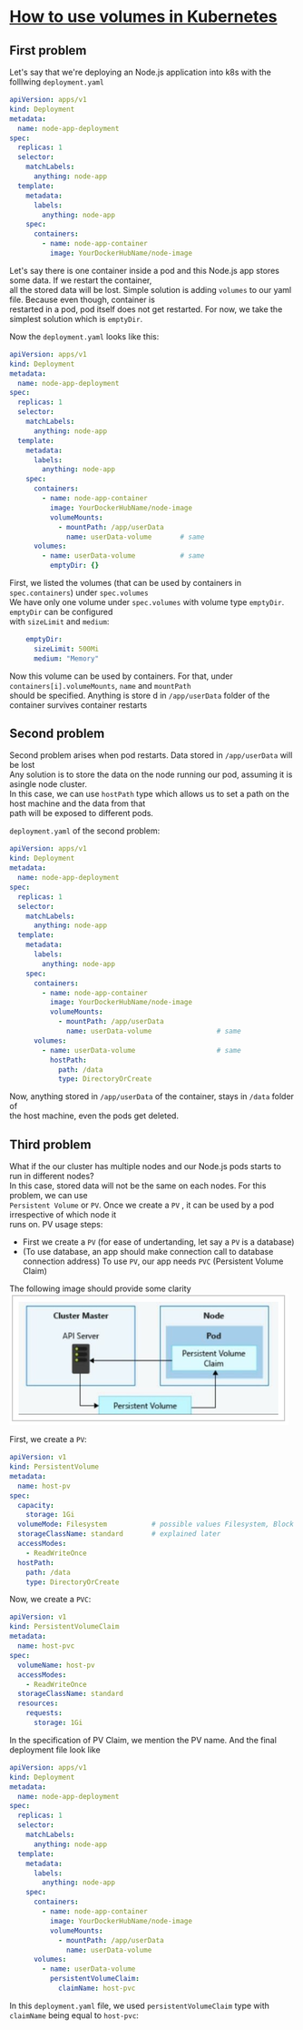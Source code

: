 # [How to use volumes in Kubernetes](https://www.educative.io/answers/how-to-use-volumes-in-kubernetes)


## First problem
Let's say that we're deploying an Node.js application into k8s with the folllwing `deployment.yaml`  
```yaml
apiVersion: apps/v1 
kind: Deployment 
metadata:
  name: node-app-deployment
spec:
  replicas: 1 
  selector: 
    matchLabels: 
      anything: node-app 
  template: 
    metadata:
      labels:
        anything: node-app
    spec: 
      containers:
        - name: node-app-container 
          image: YourDockerHubName/node-image
```

Let's say there is one container inside a pod and this Node.js app stores some data. If we restart the container,   
all the stored data will be lost. Simple solution is adding `volumes` to our yaml file. Because even though, container is   
restarted in a pod, pod itself does not get restarted. For now, we take the simplest solution which is `emptyDir`.      

Now the `deployment.yaml` looks like this:  
```yaml
apiVersion: apps/v1 
kind: Deployment 
metadata:
  name: node-app-deployment
spec:
  replicas: 1 
  selector: 
    matchLabels: 
      anything: node-app 
  template: 
    metadata:
      labels:
        anything: node-app
    spec: 
      containers:
        - name: node-app-container 
          image: YourDockerHubName/node-image
          volumeMounts:
            - mountPath: /app/userData
              name: userData-volume       # same 
      volumes:
        - name: userData-volume           # same
          emptyDir: {}
```
First, we listed the volumes (that can be used by containers in `spec.containers`) under `spec.volumes`         
We have only one volume under  `spec.volumes` with volume type `emptyDir`. `emptyDir` can be configured  
with `sizeLimit` and `medium`:       
```yaml
    emptyDir:
      sizeLimit: 500Mi
      medium: "Memory"
```

Now this volume can be used by containers. For that, under `containers[i].volumeMounts`, `name` and `mountPath`  
should be specified. Anything is store  d in `/app/userData` folder of the container survives container restarts

## Second problem

Second problem arises when pod restarts. Data stored in `/app/userData` will be lost        
Any solution is to store the data on the node running our pod, assuming it is asingle node cluster.     
In this case, we can use `hostPath` type which allows us to set a path on the host machine and the data from that       
path will be exposed to different pods. 

`deployment.yaml` of the second problem:        
```yaml
apiVersion: apps/v1 
kind: Deployment 
metadata:
  name: node-app-deployment
spec:
  replicas: 1 
  selector: 
    matchLabels: 
      anything: node-app 
  template: 
    metadata:
      labels:
        anything: node-app
    spec: 
      containers:
        - name: node-app-container 
          image: YourDockerHubName/node-image
          volumeMounts:
            - mountPath: /app/userData
              name: userData-volume                # same
      volumes:
        - name: userData-volume                    # same
          hostPath:
            path: /data
            type: DirectoryOrCreate
```
Now, anything stored in `/app/userData`  of the container, stays in `/data` folder of    
the host machine, even the pods get deleted.

## Third problem

What if the our cluster has multiple nodes and our Node.js pods starts to run in different nodes?    
In this case, stored data will not be the same on each nodes. For this problem, we can use    
`Persistent Volume` or `PV`. Once we create a `PV` , it can be used by a pod irrespective of which node it    
runs on. 
PV usage steps:
  - First we create a `PV` (for ease of undertanding, let say a `PV` is a database)
  - (To use database, an app should make connection call to database connection address) To use `PV`, our app needs `PVC` (Persistent Volume Claim)


The following image should provide some clarity   
![pv_pvc_flow](./images/pv.png)



First, we create a `PV`:    
```yaml
apiVersion: v1 
kind: PersistentVolume
metadata:
  name: host-pv
spec: 
  capacity: 
    storage: 1Gi 
  volumeMode: Filesystem           # possible values Filesystem, Block
  storageClassName: standard       # explained later  
  accessModes:
    - ReadWriteOnce
  hostPath:
    path: /data
    type: DirectoryOrCreate
```

Now, we create a `PVC`:   
```yaml
apiVersion: v1
kind: PersistentVolumeClaim
metadata:
  name: host-pvc
spec: 
  volumeName: host-pv 
  accessModes: 
    - ReadWriteOnce
  storageClassName: standard
  resources: 
    requests: 
      storage: 1Gi
```

In the specification of PV Claim, we mention the PV name. And the final deployment file look like   
```yaml
apiVersion: apps/v1 
kind: Deployment 
metadata:
  name: node-app-deployment
spec:
  replicas: 1 
  selector: 
    matchLabels: 
      anything: node-app 
  template: 
    metadata:
      labels:
        anything: node-app
    spec: 
      containers:
        - name: node-app-container 
          image: YourDockerHubName/node-image
          volumeMounts:
            - mountPath: /app/userData
              name: userData-volume
      volumes:
        - name: userData-volume
          persistentVolumeClaim:
            claimName: host-pvc
```
In this `deployment.yaml` file, we used `persistentVolumeClaim` type with `claimName` being equal to  `host-pvc`:   




